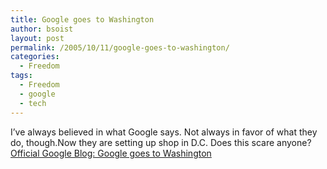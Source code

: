 ```yaml
---
title: Google goes to Washington
author: bsoist
layout: post
permalink: /2005/10/11/google-goes-to-washington/
categories:
  - Freedom
tags:
  - Freedom
  - google
  - tech
---
```

I&#8217;ve always believed in what Google says. Not always in favor of what they do, though.Now they are setting up shop in D.C. Does this scare anyone?[Official Google Blog: Google goes to Washington][1]

 [1]: http://googleblog.blogspot.com/2005/10/google-goes-to-washington.html
